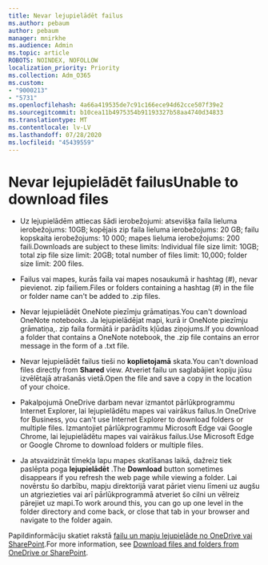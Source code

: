 ```yaml
---
title: Nevar lejupielādēt failus
ms.author: pebaum
author: pebaum
manager: mnirkhe
ms.audience: Admin
ms.topic: article
ROBOTS: NOINDEX, NOFOLLOW
localization_priority: Priority
ms.collection: Adm_O365
ms.custom:
- "9000213"
- "5731"
ms.openlocfilehash: 4a66a419535de7c91c166ece94d62cce507f39e2
ms.sourcegitcommit: b10cea11b4975354b91193327b58aa4740d34833
ms.translationtype: MT
ms.contentlocale: lv-LV
ms.lasthandoff: 07/28/2020
ms.locfileid: "45439559"
---
```

# <a name="unable-to-download-files"></a><span data-ttu-id="1d7dd-102">Nevar lejupielādēt failus</span><span class="sxs-lookup"><span data-stu-id="1d7dd-102">Unable to download files</span></span>

- <span data-ttu-id="1d7dd-103">Uz lejupielādēm attiecas šādi ierobežojumi: atsevišķa faila lieluma ierobežojums: 10GB; kopējais zip faila lieluma ierobežojums: 20 GB; failu kopskaita ierobežojums: 10 000; mapes lieluma ierobežojums: 200 faili.</span><span class="sxs-lookup"><span data-stu-id="1d7dd-103">Downloads are subject to these limits: Individual file size limit: 10GB; total zip file size limit: 20GB; total number of files limit: 10,000; folder size limit: 200 files.</span></span>
- <span data-ttu-id="1d7dd-104">Failus vai mapes, kurās faila vai mapes nosaukumā ir hashtag (#), nevar pievienot. zip failiem.</span><span class="sxs-lookup"><span data-stu-id="1d7dd-104">Files or folders containing a hashtag (#) in the file or folder name can't be added to .zip files.</span></span>  
    
- <span data-ttu-id="1d7dd-105">Nevar lejupielādēt OneNote piezīmju grāmatiņas.</span><span class="sxs-lookup"><span data-stu-id="1d7dd-105">You can't download OneNote notebooks.</span></span> <span data-ttu-id="1d7dd-106">Ja lejupielādējat mapi, kurā ir OneNote piezīmju grāmatiņa,. zip faila formātā ir parādīts kļūdas ziņojums.</span><span class="sxs-lookup"><span data-stu-id="1d7dd-106">If you download a folder that contains a OneNote notebook, the .zip file contains an error message in the form of a .txt file.</span></span>  
    
- <span data-ttu-id="1d7dd-107">Nevar lejupielādēt failus tieši no **koplietojamā** skata.</span><span class="sxs-lookup"><span data-stu-id="1d7dd-107">You can't download files directly from **Shared**  view.</span></span> <span data-ttu-id="1d7dd-108">Atveriet failu un saglabājiet kopiju jūsu izvēlētajā atrašanās vietā.</span><span class="sxs-lookup"><span data-stu-id="1d7dd-108">Open the file and save a copy in the location of your choice.</span></span>  
    
- <span data-ttu-id="1d7dd-109">Pakalpojumā OneDrive darbam nevar izmantot pārlūkprogrammu Internet Explorer, lai lejupielādētu mapes vai vairākus failus.</span><span class="sxs-lookup"><span data-stu-id="1d7dd-109">In OneDrive for Business, you can't use Internet Explorer to download folders or multiple files.</span></span> <span data-ttu-id="1d7dd-110">Izmantojiet pārlūkprogrammu Microsoft Edge vai Google Chrome, lai lejupielādētu mapes vai vairākus failus.</span><span class="sxs-lookup"><span data-stu-id="1d7dd-110">Use Microsoft Edge or Google Chrome to download folders or multiple files.</span></span>  
    
- <span data-ttu-id="1d7dd-111">Ja atsvaidzināt tīmekļa lapu mapes skatīšanas laikā, dažreiz tiek paslēpta poga **lejupielādēt** .</span><span class="sxs-lookup"><span data-stu-id="1d7dd-111">The **Download** button sometimes disappears if you refresh the web page while viewing a folder.</span></span> <span data-ttu-id="1d7dd-112">Lai novērstu šo darbību, mapju direktorijā varat pāriet vienu līmeni uz augšu un atgriezieties vai arī pārlūkprogrammā atveriet šo cilni un vēlreiz pārejiet uz mapi.</span><span class="sxs-lookup"><span data-stu-id="1d7dd-112">To work around this, you can go up one level in the folder directory and come back, or close that tab in your browser and navigate to the folder again.</span></span>  
    
<span data-ttu-id="1d7dd-113">Papildinformāciju skatiet rakstā [failu un mapju lejupielāde no OneDrive vai SharePoint](https://support.office.com/article/download-files-and-folders-from-onedrive-or-sharepoint-5c7397b7-19c7-4893-84fe-d02e8fa5df05).</span><span class="sxs-lookup"><span data-stu-id="1d7dd-113">For more information, see [Download files and folders from OneDrive or SharePoint](https://support.office.com/article/download-files-and-folders-from-onedrive-or-sharepoint-5c7397b7-19c7-4893-84fe-d02e8fa5df05).</span></span>